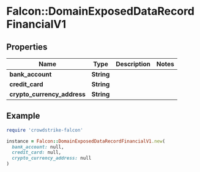 # Falcon::DomainExposedDataRecordFinancialV1

## Properties

| Name | Type | Description | Notes |
| ---- | ---- | ----------- | ----- |
| **bank_account** | **String** |  |  |
| **credit_card** | **String** |  |  |
| **crypto_currency_address** | **String** |  |  |

## Example

```ruby
require 'crowdstrike-falcon'

instance = Falcon::DomainExposedDataRecordFinancialV1.new(
  bank_account: null,
  credit_card: null,
  crypto_currency_address: null
)
```

